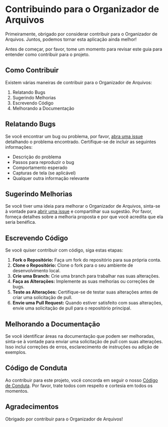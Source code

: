 # Contribuindo para o Organizador de Arquivos

Primeiramente, obrigado por considerar contribuir para o Organizador de Arquivos. Juntos, podemos tornar esta aplicação ainda melhor!

Antes de começar, por favor, tome um momento para revisar este guia para entender como contribuir para o projeto.

## Como Contribuir

Existem várias maneiras de contribuir para o Organizador de Arquivos:

1. Relatando Bugs
2. Sugerindo Melhorias
3. Escrevendo Código
4. Melhorando a Documentação

## Relatando Bugs

Se você encontrar um bug ou problema, por favor, [abra uma issue](https://github.com/GustavoDuranBR/App_Organizador_de_Arquivos/issues) detalhando o problema encontrado. Certifique-se de incluir as seguintes informações:

- Descrição do problema
- Passos para reproduzir o bug
- Comportamento esperado
- Capturas de tela (se aplicável)
- Qualquer outra informação relevante

## Sugerindo Melhorias

Se você tiver uma ideia para melhorar o Organizador de Arquivos, sinta-se à vontade para [abrir uma issue](https://github.com/GustavoDuranBR/App_Organizador_de_Arquivos/issues) e compartilhar sua sugestão. 
Por favor, forneça detalhes sobre a melhoria proposta e por que você acredita que ela seria benéfica.

## Escrevendo Código

Se você quiser contribuir com código, siga estas etapas:

1. **Fork o Repositório:** Faça um fork do repositório para sua própria conta.
2. **Clone o Repositório:** Clone o fork para o seu ambiente de desenvolvimento local.
3. **Crie uma Branch:** Crie uma branch para trabalhar nas suas alterações.
4. **Faça as Alterações:** Implemente as suas melhorias ou correções de bugs.
5. **Teste as Alterações:** Certifique-se de testar suas alterações antes de criar uma solicitação de pull.
6. **Envie uma Pull Request:** Quando estiver satisfeito com suas alterações, envie uma solicitação de pull para o repositório principal.

## Melhorando a Documentação

Se você identificar áreas na documentação que podem ser melhoradas, sinta-se à vontade para enviar uma solicitação de pull com suas alterações. Isso inclui correções de erros, esclarecimento de instruções ou adição de exemplos.

## Código de Conduta

Ao contribuir para este projeto, você concorda em seguir o nosso [Código de Conduta](CODE_OF_CONDUCT.md). Por favor, trate todos com respeito e cortesia em todos os momentos.

## Agradecimentos

Obrigado por contribuir para o Organizador de Arquivos!
